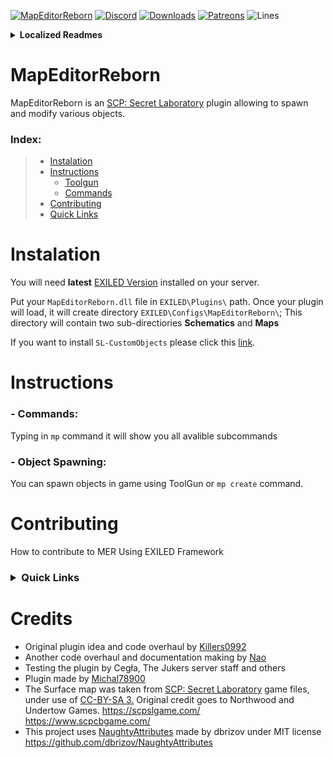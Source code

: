 [![MapEditorReborn](https://cdn.discordapp.com/attachments/835633260339003392/971053338412089364/unknown.png)](https://www.youtube.com/watch?v=dQw4w9WgXcQ&ab_channel=RickAstley)
[![Discord](https://img.shields.io/discord/947849283514814486?color=%235865F2&label=Discord&style=for-the-badge)](https://discord.gg/JwAfeSd79u) [![Downloads](https://img.shields.io/github/downloads/Michal78900/MapEditorReborn/total?color=blue&label=Downloads&style=for-the-badge)](https://github.com/Michal78900/MapEditorReborn/releases) [![Patreons](https://img.shields.io/endpoint.svg?url=https%3A%2F%2Fshieldsio-patreon.vercel.app%2Fapi%3Fusername%3DMapEditorReborn%26type%3Dpatrons&style=for-the-badge)](https://www.patreon.com/MapEditorReborn) ![Lines](https://img.shields.io/tokei/lines/github/Michal78900/MapEditorReborn?style=for-the-badge)

**<details><summary>Localized Readmes</summary>**
  
- [Português](https://github.com/Michal78900/MapEditorReborn/blob/dev/Localization/README-Portugu%C3%AAs.md)
- [Español](https://github.com/Michal78900/MapEditorReborn/blob/dev/Localization/README-Español.md)
- [Русский](https://github.com/Michal78900/MapEditorReborn/blob/dev/Localization/README-Русский.md)

</details>

# MapEditorReborn
MapEditorReborn is an [SCP: Secret Laboratory](https://store.steampowered.com/app/700330/SCP_Secret_Laboratory/) plugin allowing to spawn and modify various objects.

### Index:
>- <a href="README.md#Instalation">Instalation</a>
>- <a href="README.md#Instructions">Instructions</a>
>    - <a href="README.md#Toolgun">Toolgun</a>
>    - <a href="README.md#--commands">Commands</a>
>- <a href="README.md#Contributing">Contributing</a>
>- <a href="README.md#Qucik=Links">Quick Links</a>

# Instalation
You will need **latest** [EXILED Version](https://github.com/Exiled-Team/EXILED/releases) installed on your server.

Put your `MapEditorReborn.dll` file in `EXILED\Plugins\` path.
Once your plugin will load, it will create directory `EXILED\Configs\MapEditorReborn\`; This directory will contain two sub-directiories **Schematics** and **Maps**

If you want to install `SL-CustomObjects` please click this [link](https://github.com/Michal78900/MapEditorReborn/tree/dev/SL-CustomObjects).

# Instructions

### - Commands:
Typing in `mp` command it will show you all avalible subcommands

### - Object Spawning:

You can spawn objects in game using ToolGun or `mp create` command.


# Contributing
How to contribute to MER Using EXILED Framework

<h3>
<details><summary>Quick Links</summary>
  
- [Discord](https://discord.gg/JwAfeSd79u)
</details>
</h3>
  
# Credits
- Original plugin idea and code overhaul by [Killers0992](https://github.com/Killers0992)
- Another code overhaul and documentation making by [Nao](https://github.com/NaoUnderscore)
- Testing the plugin by Cegła, The Jukers server staff and others
- Plugin made by [Michal78900](https://github.com/Michal78900)
- The Surface map was taken from [SCP: Secret Laboratory](https://store.steampowered.com/app/700330/SCP_Secret_Laboratory/) game files, under use of [CC-BY-SA 3.](https://creativecommons.org/licenses/by/3.0/) Original credit goes to Northwood and Undertow Games. https://scpslgame.com/ https://www.scpcbgame.com/
- This project uses [NaughtyAttributes](https://github.com/dbrizov/NaughtyAttributes) made by dbrizov under MIT license https://github.com/dbrizov/NaughtyAttributes
